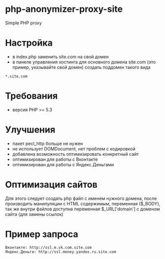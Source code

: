 # php-anonymizer-proxy-site

Simple PHP proxy

# Настройка
* в index.php заменить site.com на свой домен
* в панеле управления хостинга для основного домена site.com (это пример, указывайте свой домен) создать поддомен такого вида
```
*.site.com
```

# Требования
* версия PHP >= 5.3

# Улучшения
* пакет pecl_http больше не нужен
* не использует DOMDocument, нет проблем с кодировкой
* добавлена возможность оптимизировать конкретный сайт
* оптимизирован для работы с Вконтакте
* оптимизирован для работы с Яндекс.Деньгами

# Оптимизация сайтов
Для этого следует создать php файл с именем нужного домена, после производить манипуляции с HTML содержимым, переменная ($_BODY), так же внутри файлов доступна переменная $_URL['domain'] с доменом сайта (для замены ссылок)

# Пример запроса
```
Вконтакте: http://ssl.m.vk.com.site.com
Яндекс.Деньги: http://ssl.money.yandex.ru.site.com
```
